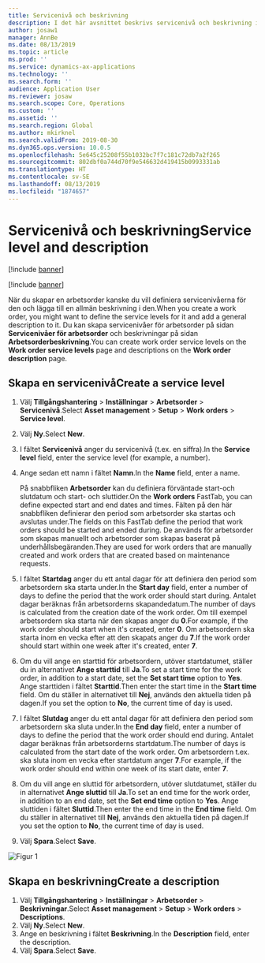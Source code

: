 ```yaml
---
title: Servicenivå och beskrivning
description: I det här avsnittet beskrivs servicenivå och beskrivning i Tillgångshantering.
author: josaw1
manager: AnnBe
ms.date: 08/13/2019
ms.topic: article
ms.prod: ''
ms.service: dynamics-ax-applications
ms.technology: ''
ms.search.form: ''
audience: Application User
ms.reviewer: josaw
ms.search.scope: Core, Operations
ms.custom: ''
ms.assetid: ''
ms.search.region: Global
ms.author: mkirknel
ms.search.validFrom: 2019-08-30
ms.dyn365.ops.version: 10.0.5
ms.openlocfilehash: 5e645c25208f55b1032bc7f7c181c72db7a2f265
ms.sourcegitcommit: 802dbf0a744d70f9e546632d419415b0993331ab
ms.translationtype: HT
ms.contentlocale: sv-SE
ms.lasthandoff: 08/13/2019
ms.locfileid: "1874657"
---
```

# <a name="service-level-and-description"></a><span data-ttu-id="cde6a-103">Servicenivå och beskrivning</span><span class="sxs-lookup"><span data-stu-id="cde6a-103">Service level and description</span></span>

[!include [banner](../../includes/banner.md)]

[!include [banner](../../includes/preview-banner.md)]

<span data-ttu-id="cde6a-104">När du skapar en arbetsorder kanske du vill definiera servicenivåerna för den och lägga till en allmän beskrivning i den.</span><span class="sxs-lookup"><span data-stu-id="cde6a-104">When you create a work order, you might want to define the service levels for it and add a general description to it.</span></span> <span data-ttu-id="cde6a-105">Du kan skapa servicenivåer för arbetsorder på sidan **Servicenivåer för arbetsorder** och beskrivningar på sidan **Arbetsorderbeskrivning**.</span><span class="sxs-lookup"><span data-stu-id="cde6a-105">You can create work order service levels on the **Work order service levels** page and descriptions on the **Work order description** page.</span></span>

## <a name="create-a-service-level"></a><span data-ttu-id="cde6a-106">Skapa en servicenivå</span><span class="sxs-lookup"><span data-stu-id="cde6a-106">Create a service level</span></span>

1. <span data-ttu-id="cde6a-107">Välj **Tillgångshantering** \> **Inställningar** \> **Arbetsorder** \> **Servicenivå**.</span><span class="sxs-lookup"><span data-stu-id="cde6a-107">Select **Asset management** \> **Setup** \> **Work orders** \> **Service level**.</span></span>
2. <span data-ttu-id="cde6a-108">Välj **Ny**.</span><span class="sxs-lookup"><span data-stu-id="cde6a-108">Select **New**.</span></span>
3. <span data-ttu-id="cde6a-109">I fältet **Servicenivå** anger du servicenivå (t.ex. en siffra).</span><span class="sxs-lookup"><span data-stu-id="cde6a-109">In the **Service level** field, enter the service level (for example, a number).</span></span>
4. <span data-ttu-id="cde6a-110">Ange sedan ett namn i fältet **Namn**.</span><span class="sxs-lookup"><span data-stu-id="cde6a-110">In the **Name** field, enter a name.</span></span>

    <span data-ttu-id="cde6a-111">På snabbfliken **Arbetsorder** kan du definiera förväntade start-och slutdatum och start- och sluttider.</span><span class="sxs-lookup"><span data-stu-id="cde6a-111">On the **Work orders** FastTab, you can define expected start and end dates and times.</span></span> <span data-ttu-id="cde6a-112">Fälten på den här snabbfliken definierar den period som arbetsorder ska startas och avslutas under.</span><span class="sxs-lookup"><span data-stu-id="cde6a-112">The fields on this FastTab define the period that work orders should be started and ended during.</span></span> <span data-ttu-id="cde6a-113">De används för arbetsorder som skapas manuellt och arbetsorder som skapas baserat på underhållsbegäranden.</span><span class="sxs-lookup"><span data-stu-id="cde6a-113">They are used for work orders that are manually created and work orders that are created based on maintenance requests.</span></span> 

5. <span data-ttu-id="cde6a-114">I fältet **Startdag** anger du ett antal dagar för att definiera den period som arbetsordern ska starta under.</span><span class="sxs-lookup"><span data-stu-id="cde6a-114">In the **Start day** field, enter a number of days to define the period that the work order should start during.</span></span> <span data-ttu-id="cde6a-115">Antalet dagar beräknas från arbetsorderns skapandedatum.</span><span class="sxs-lookup"><span data-stu-id="cde6a-115">The number of days is calculated from the creation date of the work order.</span></span> <span data-ttu-id="cde6a-116">Om till exempel arbetsordern ska starta när den skapas anger du **0**.</span><span class="sxs-lookup"><span data-stu-id="cde6a-116">For example, if the work order should start when it's created, enter **0**.</span></span> <span data-ttu-id="cde6a-117">Om arbetsordern ska starta inom en vecka efter att den skapats anger du **7**.</span><span class="sxs-lookup"><span data-stu-id="cde6a-117">If the work order should start within one week after it's created, enter **7**.</span></span>
6. <span data-ttu-id="cde6a-118">Om du vill ange en starttid för arbetsordern, utöver startdatumet, ställer du in alternativet **Ange starttid** till **Ja**.</span><span class="sxs-lookup"><span data-stu-id="cde6a-118">To set a start time for the work order, in addition to a start date, set the **Set start time** option to **Yes**.</span></span> <span data-ttu-id="cde6a-119">Ange starttiden i fältet **Starttid**.</span><span class="sxs-lookup"><span data-stu-id="cde6a-119">Then enter the start time in the **Start time** field.</span></span> <span data-ttu-id="cde6a-120">Om du ställer in alternativet till **Nej**, används den aktuella tiden på dagen.</span><span class="sxs-lookup"><span data-stu-id="cde6a-120">If you set the option to **No**, the current time of day is used.</span></span>
7. <span data-ttu-id="cde6a-121">I fältet **Slutdag** anger du ett antal dagar för att definiera den period som arbetsordern ska sluta under.</span><span class="sxs-lookup"><span data-stu-id="cde6a-121">In the **End day** field, enter a number of days to define the period that the work order should end during.</span></span> <span data-ttu-id="cde6a-122">Antalet dagar beräknas från arbetsorderns startdatum.</span><span class="sxs-lookup"><span data-stu-id="cde6a-122">The number of days is calculated from the start date of the work order.</span></span> <span data-ttu-id="cde6a-123">Om arbetsordern t.ex. ska sluta inom en vecka efter startdatum anger **7**.</span><span class="sxs-lookup"><span data-stu-id="cde6a-123">For example, if the work order should end within one week of its start date, enter **7**.</span></span>
8. <span data-ttu-id="cde6a-124">Om du vill ange en sluttid för arbetsordern, utöver slutdatumet, ställer du in alternativet **Ange sluttid** till **Ja**.</span><span class="sxs-lookup"><span data-stu-id="cde6a-124">To set an end time for the work order, in addition to an end date, set the **Set end time** option to **Yes**.</span></span> <span data-ttu-id="cde6a-125">Ange sluttiden i fältet **Sluttid**.</span><span class="sxs-lookup"><span data-stu-id="cde6a-125">Then enter the end time in the **End time** field.</span></span> <span data-ttu-id="cde6a-126">Om du ställer in alternativet till **Nej**, används den aktuella tiden på dagen.</span><span class="sxs-lookup"><span data-stu-id="cde6a-126">If you set the option to **No**, the current time of day is used.</span></span>
9. <span data-ttu-id="cde6a-127">Välj **Spara**.</span><span class="sxs-lookup"><span data-stu-id="cde6a-127">Select **Save**.</span></span>

![Figur 1](media/19-setup-for-work-orders.png)

## <a name="create-a-description"></a><span data-ttu-id="cde6a-129">Skapa en beskrivning</span><span class="sxs-lookup"><span data-stu-id="cde6a-129">Create a description</span></span>

1. <span data-ttu-id="cde6a-130">Välj **Tillgångshantering** \> **Inställningar** \> **Arbetsorder** \> **Beskrivningar**.</span><span class="sxs-lookup"><span data-stu-id="cde6a-130">Select **Asset management** \> **Setup** \> **Work orders** \> **Descriptions**.</span></span>
2. <span data-ttu-id="cde6a-131">Välj **Ny**.</span><span class="sxs-lookup"><span data-stu-id="cde6a-131">Select **New**.</span></span>
3. <span data-ttu-id="cde6a-132">Ange en beskrivning i fältet **Beskrivning**.</span><span class="sxs-lookup"><span data-stu-id="cde6a-132">In the **Description** field, enter the description.</span></span>
4. <span data-ttu-id="cde6a-133">Välj **Spara**.</span><span class="sxs-lookup"><span data-stu-id="cde6a-133">Select **Save**.</span></span>
